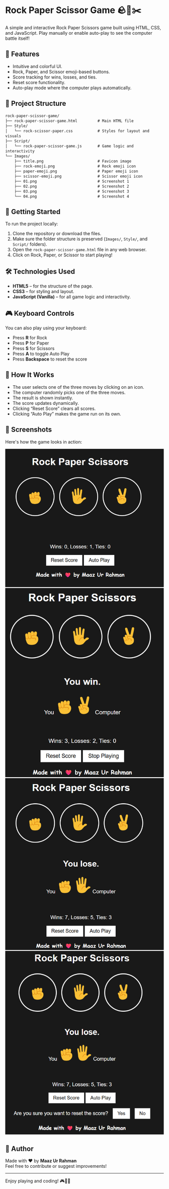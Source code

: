 # Rock Paper Scissor Game 🪨📄✂️

A simple and interactive Rock Paper Scissors game built using HTML, CSS, and JavaScript. Play manually or enable auto-play to see the computer battle itself!

## 🌟 Features

- Intuitive and colorful UI.
- Rock, Paper, and Scissor emoji-based buttons.
- Score tracking for wins, losses, and ties.
- Reset score functionality.
- Auto-play mode where the computer plays automatically.

## 📁 Project Structure

```
rock-paper-scissor-game/
├── rock-paper-scissor-game.html         # Main HTML file
├── Style/
│   └── rock-scissor-paper.css           # Styles for layout and visuals
├── Script/
│   └── rock-paper-scissor-game.js       # Game logic and interactivity
└── Images/
    ├── title.png                        # Favicon image
    ├── rock-emoji.png                   # Rock emoji icon
    ├── paper-emoji.png                  # Paper emoji icon
    ├── scissor-emoji.png                # Scissor emoji icon
    ├── 01.png                           # Screenshot 1
    ├── 02.png                           # Screenshot 2
    ├── 03.png                           # Screenshot 3
    └── 04.png                           # Screenshot 4
```

## 🚀 Getting Started

To run the project locally:

1. Clone the repository or download the files.
2. Make sure the folder structure is preserved (`Images/`, `Style/`, and `Script/` folders).
3. Open the `rock-paper-scissor-game.html` file in any web browser.
4. Click on Rock, Paper, or Scissor to start playing!

## 🛠 Technologies Used

- **HTML5** – for the structure of the page.
- **CSS3** – for styling and layout.
- **JavaScript (Vanilla)** – for all game logic and interactivity.

## 🎮 Keyboard Controls

You can also play using your keyboard:

- Press **R** for Rock
- Press **P** for Paper
- Press **S** for Scissors
- Press **A** to toggle Auto Play
- Press **Backspace** to reset the score

## 🧠 How It Works

- The user selects one of the three moves by clicking on an icon.
- The computer randomly picks one of the three moves.
- The result is shown instantly.
- The score updates dynamically.
- Clicking “Reset Score” clears all scores.
- Clicking “Auto Play” makes the game run on its own.

## 📸 Screenshots

Here's how the game looks in action:

![Screenshot 1](Images/01.png)
![Screenshot 2](Images/02.png)
![Screenshot 3](Images/03.png)
![Screenshot 4](Images/04.png)

## 🙌 Author

Made with ❤️ by **Maaz Ur Rahman**  
Feel free to contribute or suggest improvements!

---

Enjoy playing and coding! 🎮👨‍💻

